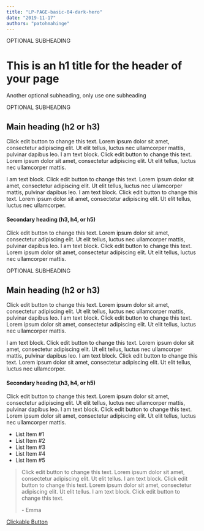 ```yaml
---
title: "LP-PAGE-basic-04-dark-hero"
date: "2019-11-17"
authors: "patohmahinge"
---
```


OPTIONAL SUBHEADING

# This is an h1 title for the header of your page

Another optional subheading, only use one subheading

OPTIONAL SUBHEADING

## Main heading (h2 or h3)

Click edit button to change this text. Lorem ipsum dolor sit amet, consectetur adipiscing elit. Ut elit tellus, luctus nec ullamcorper mattis, pulvinar dapibus leo. I am text block. Click edit button to change this text. Lorem ipsum dolor sit amet, consectetur adipiscing elit. Ut elit tellus, luctus nec ullamcorper mattis.

I am text block. Click edit button to change this text. Lorem ipsum dolor sit amet, consectetur adipiscing elit. Ut elit tellus, luctus nec ullamcorper mattis, pulvinar dapibus leo. I am text block. Click edit button to change this text. Lorem ipsum dolor sit amet, consectetur adipiscing elit. Ut elit tellus, luctus nec ullamcorper.

#### Secondary heading (h3, h4, or h5)

Click edit button to change this text. Lorem ipsum dolor sit amet, consectetur adipiscing elit. Ut elit tellus, luctus nec ullamcorper mattis, pulvinar dapibus leo. I am text block. Click edit button to change this text. Lorem ipsum dolor sit amet, consectetur adipiscing elit. Ut elit tellus, luctus nec ullamcorper mattis.

OPTIONAL SUBHEADING

## Main heading (h2 or h3)

Click edit button to change this text. Lorem ipsum dolor sit amet, consectetur adipiscing elit. Ut elit tellus, luctus nec ullamcorper mattis, pulvinar dapibus leo. I am text block. Click edit button to change this text. Lorem ipsum dolor sit amet, consectetur adipiscing elit. Ut elit tellus, luctus nec ullamcorper mattis.

I am text block. Click edit button to change this text. Lorem ipsum dolor sit amet, consectetur adipiscing elit. Ut elit tellus, luctus nec ullamcorper mattis, pulvinar dapibus leo. I am text block. Click edit button to change this text. Lorem ipsum dolor sit amet, consectetur adipiscing elit. Ut elit tellus, luctus nec ullamcorper.

#### Secondary heading (h3, h4, or h5)

Click edit button to change this text. Lorem ipsum dolor sit amet, consectetur adipiscing elit. Ut elit tellus, luctus nec ullamcorper mattis, pulvinar dapibus leo. I am text block. Click edit button to change this text. Lorem ipsum dolor sit amet, consectetur adipiscing elit. Ut elit tellus, luctus nec ullamcorper mattis.

- List Item #1
- List Item #2
- List Item #3
- List Item #4
- List Item #5

> Click edit button to change this text. Lorem ipsum dolor sit amet, consectetur adipiscing elit. Ut elit tellus. I am text block. Click edit button to change this text. Lorem ipsum dolor sit amet, consectetur adipiscing elit. Ut elit tellus. I am text block. Click edit button to change this text.
> 
> \- Emma

[Clickable Button](#)
